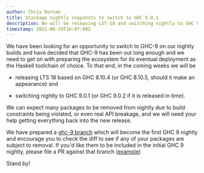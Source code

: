 ```yaml
---
author: Chris Dornan
title: Stackage nightly snapshots to switch to GHC 9.0.1
description: We will be releasing LST-18 and switching nightly to GHC 9
timestamp: 2021-06-29T16:07:00Z
---
```


We have been looking for an opportunity to switch to GHC-9 on our nightly builds and have decided
that GHC-9 has been out long enough and we need to get on with preparing the ecosystem for its
eventual deployment as the Haskell toolchain of choice. To that end, in the coming weeks we will be

  * releasing LTS 18 based on GHC 8.10.4 (or GHC 8.10.5, should it make
    an appearance) and

  * switching nightly to GHC 9.0.1 (or GHC 9.0.2 if it is released in time).

We can expect many packages to be removed from nightly due to build constraints being violated, or
even real API breakage, and we will need your help getting everything back into the new release.

We have prepared a [ghc-9 branch](https://github.com/commercialhaskell/stackage/pull/6047) which will become the first GHC 9 nightly and encourage you to check the diff to see if any of your packages are subject to removal. If you'd like them to be included in the initial GHC 9 nightly, please file a PR against that branch ([example](https://github.com/commercialhaskell/stackage/pull/6048))

Stand by!
